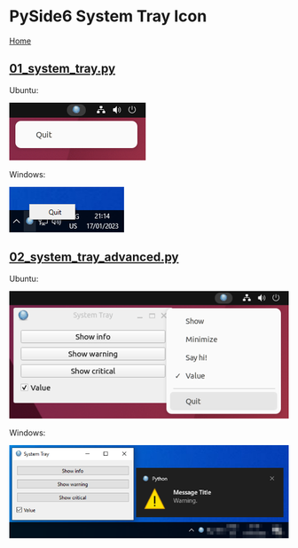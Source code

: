 # PySide6 System Tray Icon

[Home](https://github.com/Erriez/pyside6-getting-started#PySide6-Examples)

## [01_system_tray.py](01_system_tray.py)

Ubuntu:

![01_system_tray](01_system_tray_ubuntu.png)

Windows:

![01_system_tray](01_system_tray_windows.png)

## [02_system_tray_advanced.py](02_system_tray_advanced.py)

Ubuntu:

![02_system_tray_advanced](02_system_tray_advanced_ubuntu.png)

Windows:

![02_system_tray_advanced](02_system_tray_advanced_windows.png)

